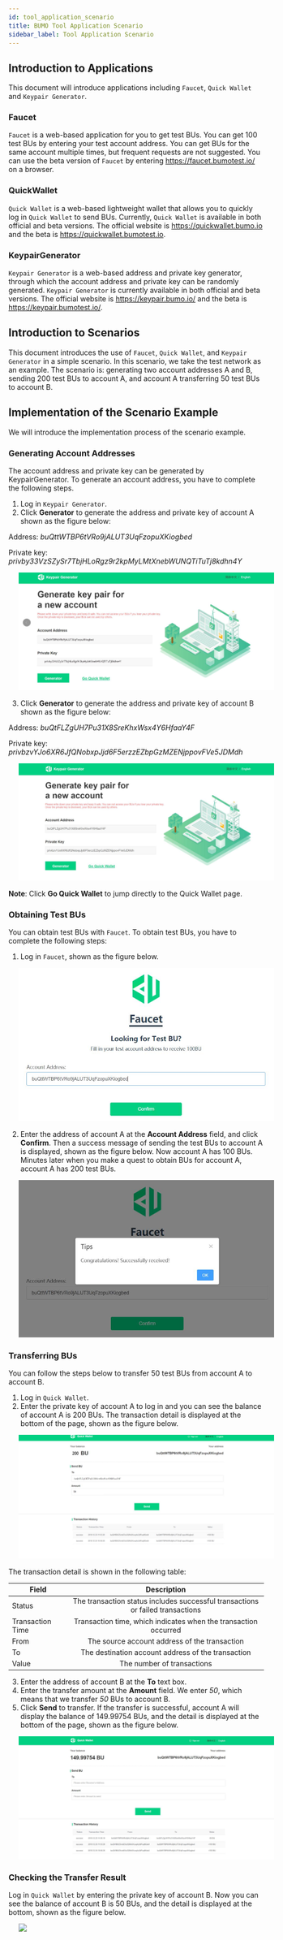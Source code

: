 ```yaml
---
id: tool_application_scenario
title: BUMO Tool Application Scenario
sidebar_label: Tool Application Scenario
---
```


## Introduction to Applications

This document will introduce applications including `Faucet`, `Quick Wallet` and `Keypair Generator`.

### Faucet

`Faucet` is a web-based application for you to get test BUs. You can get 100 test BUs by entering your test account address. You can get BUs for the same account multiple times, but frequent requests are not suggested. You can use the beta version of `Faucet` by entering https://faucet.bumotest.io/ on a browser. 

### QuickWallet

`Quick Wallet` is a web-based lightweight wallet that allows you to quickly log in `Quick Wallet` to send BUs. Currently, `Quick Wallet` is available in both official and beta versions. The official website is https://quickwallet.bumo.io and the beta is https://quickwallet.bumotest.io. 

### KeypairGenerator

`Keypair Generator` is a web-based address and private key generator, through which the account address and private key can be randomly generated. `Keypair Generator` is currently available in both official and beta versions. The official website is https://keypair.bumo.io/ and the beta is https://keypair.bumotest.io/. 

## Introduction to Scenarios

This document introduces the use of `Faucet`, `Quick Wallet`, and `Keypair Generator` in a simple scenario. In this scenario, we take the test network as an example. The scenario is: generating two account addresses A and B, sending 200 test BUs to account A, and account A transferring 50 test BUs to account B.

## Implementation of the Scenario Example

We will introduce the implementation process of the scenario example.

### Generating Account Addresses

The account address and private key can be generated by KeypairGenerator. To generate an account address, you have to complete the following steps.
1. Log in `Keypair Generator`.
2. Click **Generator** to generate the address and private key of account A shown as the figure below:

Address: *buQttWTBP6tVRo9jALUT3UqFzopuXKiogbed*

Private key: *privby33VzSZySr7TbjHLoRgz9r2kpMyLMtXnebWUNQTiTuTj8kdhn4Y*

<img src="/docs/Assets/accountaddressgeneration_1.jpg"
     style= "margin-left: 20px">

3. Click **Generator** to generate the address and private key of account B shown as the figure below:

Address: *buQtFLZgUH7Pu31X8SreKhxWsx4Y6HfaaY4F*

Private key: *privbzvYJo6XR6JfQNobxpJjd6F5erzzEZbpGzMZENjppovFVe5JDMdh*  

<img src="/docs/Assets/accountaddressgeneration_2.jpg"
     style= "margin-left: 20px">

**Note**: Click **Go Quick Wallet** to jump directly to the Quick Wallet page. 

### Obtaining Test BUs

You can obtain test BUs with `Faucet`. To obtain test BUs, you have to complete the following steps:
1. Log in `Faucet`, shown as the figure below.

<img src="/docs/Assets/acquiretestbu_1.jpg"
     style= "margin-left: 20px">

2. Enter the address of account A at the **Account Address** field, and click **Confirm**. Then a success message of sending the test BUs to account A is displayed, shown as the figure below. Now account A has 100 BUs. Minutes later when you make a quest to obtain BUs for account A, account A has 200 test BUs.

<img src="/docs/Assets/acquiretestbu_2.jpg"
     style= "margin-left: 20px">

### Transferring BUs

You can follow the steps below to transfer 50 test BUs from account A to account B.
1. Log in `Quick Wallet`.
2. Enter the private key of account A to log in and you can see the balance of account A is 200 BUs. The transaction detail is displayed at the bottom of the page, shown as the figure below.

<img src="/docs/Assets/transferbu_1.jpg"
     style= "margin-left: 20px">  


The transaction detail is shown in the following table:

|Field|Description|
|----|:-------:|
|Status|The transaction status includes successful transactions or failed transactions|
|Transaction Time|Transaction time, which indicates when the transaction occurred|
|From|The source account address of the transaction|
|To|The destination account address of the transaction|
|Value|The number of transactions|

3. Enter the address of account B at the **To** text box.
4. Enter the transfer amount at the **Amount** field. We enter *50*, which means that we transfer *50* BUs to account B.
5. Click **Send** to transfer. If the transfer is successful, account A will display the balance of 149.99754 BUs, and the detail is displayed at the bottom of the page, shown as the figure below.

<img src="/docs/Assets/transferbu_2.jpg"
     style= "margin-left: 20px">  

### Checking the Transfer Result

Log in `Quick Wallet` by entering the private key of account B. Now you can see the balance of account B is 50 BUs, and the detail is displayed at the bottom, shown as the figure below.

<img src="/docs/Assets/checktransfer
.jpg"
     style= "margin-left: 20px">  